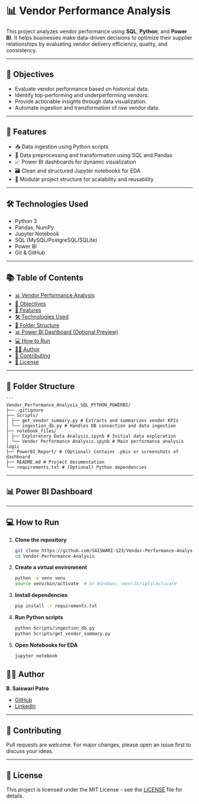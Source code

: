 # 📊 Vendor Performance Analysis

This project analyzes vendor performance using **SQL**, **Python**, and **Power BI**. It helps businesses make data-driven decisions to optimize their supplier relationships by evaluating vendor delivery efficiency, quality, and consistency.

---

## 📌 Objectives

- Evaluate vendor performance based on historical data.
- Identify top-performing and underperforming vendors.
- Provide actionable insights through data visualization.
- Automate ingestion and transformation of raw vendor data.

---

## 🚀 Features

- 📥 Data ingestion using Python scripts
- 🧮 Data preprocessing and transformation using SQL and Pandas
- 📈 Power BI dashboards for dynamic visualization
- 🗃️ Clean and structured Jupyter notebooks for EDA
- 📂 Modular project structure for scalability and reusability

---

## 🛠️ Technologies Used

- Python 3
- Pandas, NumPy
- Jupyter Notebook
- SQL (MySQL/PostgreSQL/SQLite)
- Power BI
- Git & GitHub

---

## 📚 Table of Contents

- [📊 Vendor Performance Analysis](#-vendor-performance-analysis)
- [📌 Objectives](#-objectives)
- [🚀 Features](#-features)
- [🛠️ Technologies Used](#️-technologies-used)
- [📁 Folder Structure](#-folder-structure)
- [📊 Power BI Dashboard (Optional Preview)](#-power-bi-dashboard-optional-preview)
- [💻 How to Run](#-how-to-run)
- [🙋‍♀️ Author](#-author)
- [🤝 Contributing](#-contributing)
- [📄 License](#-license)

---

## 📁 Folder Structure
    ```
    Vendor_Performance_Analysis_SQL_PYTHON_POWERBI/
    ├── .gitignore
    ├── Scripts/
    │ ├── get_vendor_summary.py # Extracts and summarizes vendor KPIs
    │ └── ingestion_db.py # Handles DB connection and data ingestion
    ├── notebook_files/
    │ ├── Exploratory Data Analysis.ipynb # Initial data exploration
    │ └── Vendor Performance Analysis.ipynb # Main performance analysis logic
    ├── PowerBI_Report/ # (Optional) Contains .pbix or screenshots of dashboard
    ├── README.md # Project documentation
    └── requirements.txt # (Optional) Python dependencies
  ---

## 📊 Power BI Dashboard 

> 
---

## 💻 How to Run

1. **Clone the repository**  
   ```bash
   git clone https://github.com/SAISWARI-123/Vendor-Performance-Analysis.git
   cd Vendor-Performance-Analysis
2. **Create a virtual environment**
   ```bash
   python -m venv venv
   source venv/bin/activate  # On Windows: venv\Scripts\activate
3. **Install dependencies**
   ```bash
   pip install -r requirements.txt
4. **Run Python scripts**
   ```bash
   python Scripts/ingestion_db.py
   python Scripts/get_vendor_summary.py
5. **Open Notebooks for EDA**
   ```bash
   jupyter notebook
   
## 🙋‍♀️ Author

**B. Saiswari Patro**  
- [GitHub](https://github.com/SAISWARI-123)  
- [LinkedIn](https://www.linkedin.com/in/saiswaripatro)

---

## 🤝 Contributing

Pull requests are welcome. For major changes, please open an issue first to discuss your ideas.

---

## 📄 License

This project is licensed under the MIT License - see the [LICENSE](LICENSE) file for details.


